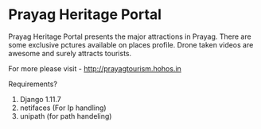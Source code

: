 
<h1>Prayag Heritage Portal </h1>

Prayag Heritage Portal presents the major attractions in Prayag. There are some exclusive pctures available on places profile. Drone taken videos are awesome and surely attracts tourists. 

For more please visit - http://prayagtourism.hohos.in


Requirements?

1. Django 1.11.7  
2. netifaces   (For Ip handling)
3. unipath    (for path handeling)
